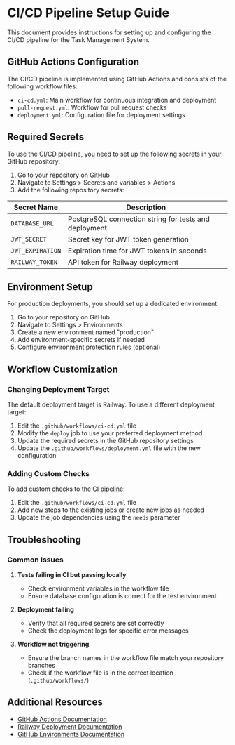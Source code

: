 # CI/CD Pipeline Setup Guide

This document provides instructions for setting up and configuring the CI/CD pipeline for the Task Management System.

## GitHub Actions Configuration

The CI/CD pipeline is implemented using GitHub Actions and consists of the following workflow files:

- `ci-cd.yml`: Main workflow for continuous integration and deployment
- `pull-request.yml`: Workflow for pull request checks
- `deployment.yml`: Configuration file for deployment settings

## Required Secrets

To use the CI/CD pipeline, you need to set up the following secrets in your GitHub repository:

1. Go to your repository on GitHub
2. Navigate to Settings > Secrets and variables > Actions
3. Add the following repository secrets:

| Secret Name | Description |
|-------------|-------------|
| `DATABASE_URL` | PostgreSQL connection string for tests and deployment |
| `JWT_SECRET` | Secret key for JWT token generation |
| `JWT_EXPIRATION` | Expiration time for JWT tokens in seconds |
| `RAILWAY_TOKEN` | API token for Railway deployment |

## Environment Setup

For production deployments, you should set up a dedicated environment:

1. Go to your repository on GitHub
2. Navigate to Settings > Environments
3. Create a new environment named "production"
4. Add environment-specific secrets if needed
5. Configure environment protection rules (optional)

## Workflow Customization

### Changing Deployment Target

The default deployment target is Railway. To use a different deployment target:

1. Edit the `.github/workflows/ci-cd.yml` file
2. Modify the `deploy` job to use your preferred deployment method
3. Update the required secrets in the GitHub repository settings
4. Update the `.github/workflows/deployment.yml` file with the new configuration

### Adding Custom Checks

To add custom checks to the CI pipeline:

1. Edit the `.github/workflows/ci-cd.yml` file
2. Add new steps to the existing jobs or create new jobs as needed
3. Update the job dependencies using the `needs` parameter

## Troubleshooting

### Common Issues

1. **Tests failing in CI but passing locally**
   - Check environment variables in the workflow file
   - Ensure database configuration is correct for the test environment

2. **Deployment failing**
   - Verify that all required secrets are set correctly
   - Check the deployment logs for specific error messages

3. **Workflow not triggering**
   - Ensure the branch names in the workflow file match your repository branches
   - Check if the workflow file is in the correct location (`.github/workflows/`)

## Additional Resources

- [GitHub Actions Documentation](https://docs.github.com/en/actions)
- [Railway Deployment Documentation](https://docs.railway.app)
- [GitHub Environments Documentation](https://docs.github.com/en/actions/deployment/targeting-different-environments)